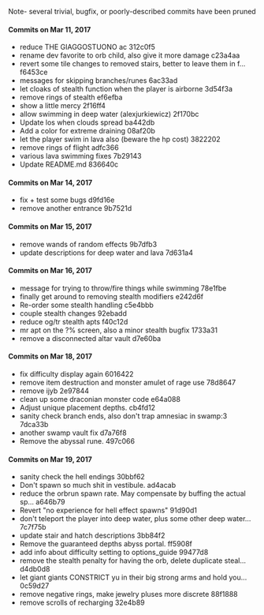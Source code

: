 Note- several trivial, bugfix, or poorly-described commits have been pruned

#### Commits on Mar 11, 2017

* reduce THE GIAGGOSTUONO ac 312c0f5
* rename dev favorite to orb child, also give it more damage c23a4aa
* revert some tile changes to removed stairs, better to leave them in f… f6453ce
* messages for skipping branches/runes 6ac33ad
* let cloaks of stealth function when the player is airborne 3d54f3a
* remove rings of stealth ef6efba
* show a little mercy 2f16ff4
* allow swimming in deep water (alexjurkiewicz) 2f170bc
* Update los when clouds spread ba442db
* Add a color for extreme draining 08af20b
* let the player swim in lava also (beware the hp cost)  3822202
* remove rings of flight  adfc366
* various lava swimming fixes  7b29143
* Update README.md  836640c

#### Commits on Mar 14, 2017

* fix + test some bugs  d9fd16e
* remove another entrance  9b7521d

#### Commits on Mar 15, 2017

* remove wands of random effects 9b7dfb3
* update descriptions for deep water and lava  7d631a4

#### Commits on Mar 16, 2017

* message for trying to throw/fire things while swimming 78e1fbe
* finally get around to removing stealth modifiers e242d6f
* Re-order some stealth handling c5e4bbb
* couple stealth changes 92ebadd
* reduce og/tr stealth apts f40c12d
* mr apt on the ?% screen, also a minor stealth bugfix 1733a31
* remove a disconnected altar vault  d7e60ba

#### Commits on Mar 18, 2017

* fix difficulty display again 6016422
* remove item destruction and monster amulet of rage use 78d8647
* remove ijyb 2e97844
* clean up some draconian monster code e64a088
* Adjust unique placement depths. cb4fd12
* sanity check branch ends, also don't trap amnesiac in swamp:3  7dca33b
* another swamp vault fix  d7a76f8
* Remove the abyssal rune. 497c066

#### Commits on Mar 19, 2017

* sanity check the hell endings 30bbf62
* Don't spawn so much shit in vestibule. ad4acab
* reduce the orbrun spawn rate. May compensate by buffing the actual sp… a646b79
* Revert "no experience for hell effect spawns" 91d90d1
* don't teleport the player into deep water, plus some other deep water… 7c7f75b
* update stair and hatch descriptions 3bb84f2
* Remove the guaranteed depths abyss portal. ff5908f
* add info about difficulty setting to options_guide 99477d8
* remove the stealth penalty for having the orb, delete duplicate steal… d4db0d8
* let giant giants CONSTRICT yu in their big strong arms and hold you… 0c59d27
* remove negative rings, make jewelry pluses more discrete 88f1888
* remove scrolls of recharging 32e4b89
